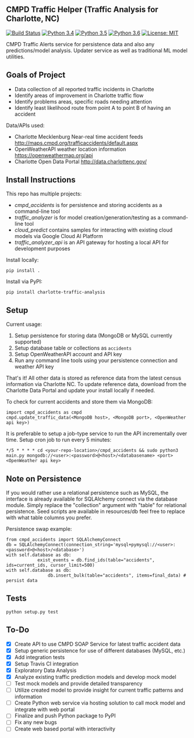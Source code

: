 ## CMPD Traffic Helper (Traffic Analysis for Charlotte, NC)
[![Build Status](https://travis-ci.org/dillonmabry/cmpd-traffic-helper.svg?branch=master)](https://travis-ci.org/dillonmabry/cmpd-traffic-helper)
[![Python 3.4](https://img.shields.io/badge/python-3.4-blue.svg)](https://www.python.org/downloads/release/python-340/)
[![Python 3.5](https://img.shields.io/badge/python-3.5-blue.svg)](https://www.python.org/downloads/release/python-350/)
[![Python 3.6](https://img.shields.io/badge/python-3.6-blue.svg)](https://www.python.org/downloads/release/python-360/)
[![License: MIT](https://img.shields.io/badge/License-MIT-yellow.svg)](https://opensource.org/licenses/MIT)

CMPD Traffic Alerts service for persistence data and also any predictions/model analysis. Updater service as well as traditional ML model utilities.

## Goals of Project
- Data collection of all reported traffic incidents in Charlotte
- Identify areas of improvement in Charlotte traffic flow
- Identify problems areas, specific roads needing attention
- Identify least likelihood route from point A to point B of having an accident

Data/APIs used:
- Charlotte Mecklenburg Near-real time accident feeds http://maps.cmpd.org/trafficaccidents/default.aspx
- OpenWeatherAPI weather location information https://openweathermap.org/api
- Charlotte Open Data Portal http://data.charlottenc.gov/

## Install Instructions
This repo has multiple projects:
- *cmpd_accidents* is for persistence and storing accidents as a command-line tool
- *traffic_analyzer* is for model creation/generation/testing as a command-line tool
- *cloud_predict* contains samples for interacting with existing cloud models via Google Cloud AI Platform
- *traffic_analyzer_api* is an API gateway for hosting a local API for development purposes

Install locally:
```
pip install .
```
Install via PyPI:
```
pip install charlotte-traffic-analysis
```

## Setup
Current usage:
1. Setup persistence for storing data (MongoDB or MySQL currently supported)
2. Setup database table or collections as ```accidents```
3. Setup OpenWeatherAPI account and API key
4. Run any command line tools using your persistence connection and weather API key

That's it! All other data is stored as reference data from the latest census information via Charlotte NC. To update reference data, download from the Charlotte Data Portal and update your install locally if needed.

To check for current accidents and store them via MongoDB:
```
import cmpd_accidents as cmpd
cmpd.update_traffic_data(<MongoDB host>, <MongoDB port>, <OpenWeather api key>) 
```
It is preferable to setup a job-type service to run the API incrementally over time.
Setup cron job to run every 5 minutes:
```
*/5 * * * * cd <your-repo-location>/cmpd_accidents && sudo python3 main.py mongodb://<user>:<password>@<host>/<databasename> <port> <OpenWeather api key>
```

## Note on Persistence
If you would rather use a relational persistence such as MySQL, the interface is already available for SQLAlchemy connect via the database module. Simply replace the "collection" argument with "table" for relational persistence. Seed scripts are available in resources/db feel free to replace with what table columns you prefer.

Persistence swap example:
```
from cmpd_accidents import SQLAlchemyConnect
db = SQLAlchemyConnect(connection_string='mysql+pymysql://<user>:<password>@<host>/<database>')
with self.database as db:
            exist_events = db.find_ids(table="accidents", ids=current_ids, cursor_limit=500)
with self.database as db:
                db.insert_bulk(table="accidents", items=final_data) # persist data
```

## Tests
```
python setup.py test
```
## To-Do
- [X] Create API to use CMPD SOAP Service for latest traffic accident data
- [X] Setup generic persistence for use of different databases (MySQL, etc.)
- [X] Add integration tests
- [X] Setup Travis CI integration
- [X] Exploratory Data Analysis
- [X] Analyze existing traffic prediction models and develop mock model
- [ ] Test mock models and provide detailed transparency
- [ ] Utilize created model to provide insight for current traffic patterns and information
- [ ] Create Python web service via hosting solution to call mock model and integrate with web portal
- [ ] Finalize and push Python package to PyPI
- [ ] Fix any new bugs
- [ ] Create web based portal with interactivity

